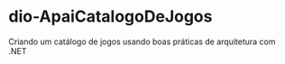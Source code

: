 # dio-ApaiCatalogoDeJogos
Criando um catálogo de jogos usando boas práticas de arquitetura com .NET
